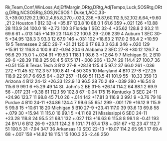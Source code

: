 Rk,Team,Conf,WinLoss,AdjEffMargin,ORtg,DRtg,AdjTempo,Luck,SOSRtg,ORtg,DRtg,NCSOSRtg,SOS,NCSOS
1	Duke,1,ACC,33-3,+39.00,129.2,1,90.2,4,65.8,270,-.020,236,+9.87,60,112.5,52,102.6,64,+9.60,21
2	Houston 1	B12	32-4	+35.87	123.8	10	88.0	1	61.6	359	+.021	126	+13.88	28	113.9	34	100.0	18	+2.73	100
3	Florida 1	SEC	32-4	+35.62	128.8	2	93.2	11	69.6	61	+.013	145	+14.19	23	114.6	22	100.5	29	-2.08	239
4	Auburn 1	SEC	30-5	+34.95	128.3	3	93.3	12	67.9	146	+.031	102	+18.63	2	117.0	2	98.4	2	+10.59	19
5	Tennessee 2	SEC	29-7	+31.21	120.6	17	89.3	3	63.8	346	+.020	129	+15.91	12	116.8	4	100.9	42	-0.94	204
6	Alabama 2	SEC	27-8	+30.12	126.7	4	96.6	29	75.0	1	+.034	91	+19.53	1	118.1	1	98.6	3	+12.64	9
7	Michigan St. 2	B10	29-6	+28.39	118.8	25	90.4	5	67.5	171	-.008	206	+13.74	29	114.4	27	100.7	36	+0.51	155
8	Texas Tech 3	B12	27-8	+28.18	125.4	5	97.2	37	66.0	261	-.036	272	+11.45	52	112.3	57	100.8	41	-4.50	305
10	Maryland 4	B10	27-8	+27.25	118.9	22	91.7	6	69.5	64	-.027	257	+11.60	51	113.5	41	101.9	55	-10.33	359
13	Arizona 4	B12	24-12	+26.33	122.9	13	96.5	28	70.2	49	-.039	280	+16.54	8	115.6	9	99.1	6	+5.29	49
14	St. John's 2	BE	31-5	+26.14	114.2	64	88.1	2	69.9	56	-.017	231	+9.38	61	112.1	59	102.8	67	-0.04	175
15	Kentucky 3	SEC	24-11	+24.96	123.7	11	98.8	45	71.0	26	+.014	142	+17.81	3	116.9	3	99.1	9	+3.76	79
16	Purdue 4	B10	24-11	+24.86	124.4	7	99.6	55	65.1	299	-.001	179	+16.12	9	115.9	5	99.8	15	+10.61	18
20	Michigan 5	B10	27-9	+23.41	117.0	39	93.6	13	69.8	58	+.079	30	+15.94	11	115.0	16	99.1	5	+4.11	69
21	Mississippi 6	SEC	24-11	+23.28	118.8	24	95.5	21	68.1	132	+.027	113	+16.63	6	115.8	8	99.1	8	-0.41	193
24	BYU 6	B12	26-9	+23.11	124.2	9	101.1	71	67.4	178	+.051	67	+12.23	47	112.7	51	100.5	31	-7.94	347
36	Arkansas 10	SEC	22-13	+19.07	114.2	65	95.1	17	69.4	68	+.007	158	+14.82	18	115.1	15	100.3	25	-2.48	250
